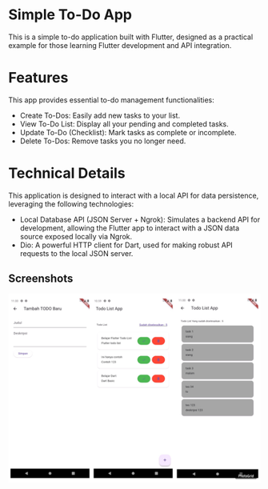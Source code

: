 
# Simple To-Do App
This is a simple to-do application built with Flutter, designed as a practical example for those learning Flutter development and API integration.

# Features
This app provides essential to-do management functionalities:
- Create To-Dos: Easily add new tasks to your list.
- View To-Do List: Display all your pending and completed tasks.
- Update To-Do (Checklist): Mark tasks as complete or incomplete.
- Delete To-Dos: Remove tasks you no longer need.

# Technical Details
This application is designed to interact with a local API for data persistence, leveraging the following technologies:
- Local Database API (JSON Server + Ngrok): Simulates a backend API for development, allowing the Flutter app to interact with a JSON data source exposed locally via Ngrok.
- Dio: A powerful HTTP client for Dart, used for making robust API requests to the local JSON server.


## Screenshots

![Notes App Screenshot](https://raw.githubusercontent.com/Budiart18/flutter_todolist_app/6b929c71cd333b02c02632a9583b2008bf19cc79/lib/images/TodoApp_Flutter.jpg)

